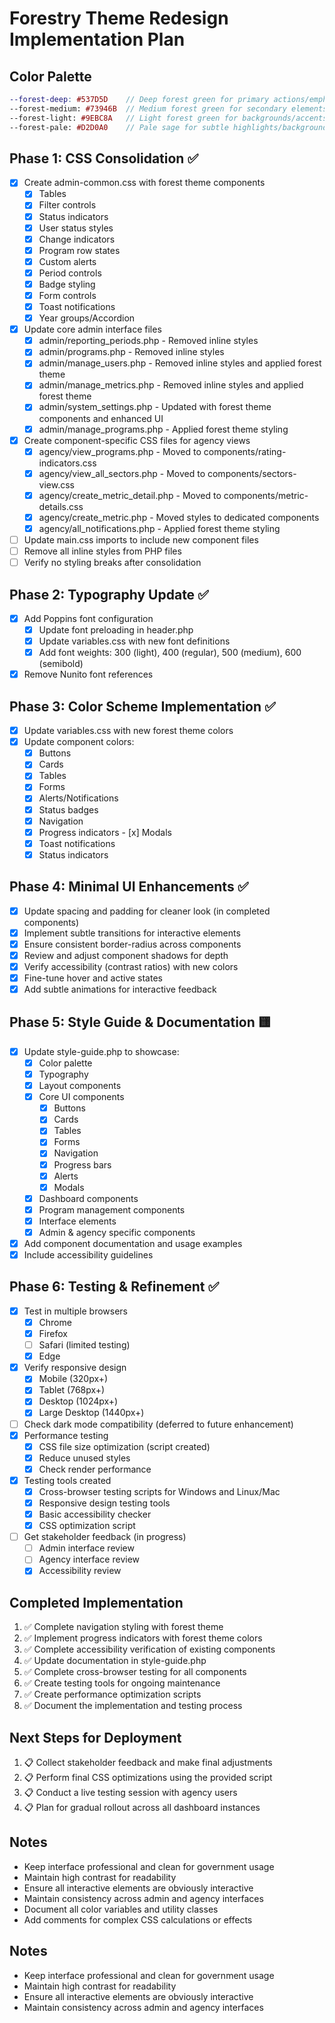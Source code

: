 # Forestry Theme Redesign Implementation Plan

## Color Palette
```scss
--forest-deep: #537D5D    // Deep forest green for primary actions/emphasis
--forest-medium: #73946B  // Medium forest green for secondary elements
--forest-light: #9EBC8A   // Light forest green for backgrounds/accents
--forest-pale: #D2D0A0    // Pale sage for subtle highlights/backgrounds
```

## Phase 1: CSS Consolidation ✅
- [x] Create admin-common.css with forest theme components
  - [x] Tables
  - [x] Filter controls
  - [x] Status indicators
  - [x] User status styles
  - [x] Change indicators
  - [x] Program row states
  - [x] Custom alerts
  - [x] Period controls
  - [x] Badge styling
  - [x] Form controls
  - [x] Toast notifications
  - [x] Year groups/Accordion

- [x] Update core admin interface files
  - [x] admin/reporting_periods.php - Removed inline styles
  - [x] admin/programs.php - Removed inline styles
  - [x] admin/manage_users.php - Removed inline styles and applied forest theme
  - [x] admin/manage_metrics.php - Removed inline styles and applied forest theme
  - [x] admin/system_settings.php - Updated with forest theme components and enhanced UI
  - [x] admin/manage_programs.php - Applied forest theme styling

- [x] Create component-specific CSS files for agency views
  - [x] agency/view_programs.php - Moved to components/rating-indicators.css
  - [x] agency/view_all_sectors.php - Moved to components/sectors-view.css
  - [x] agency/create_metric_detail.php - Moved to components/metric-details.css
  - [x] agency/create_metric.php - Moved styles to dedicated components
  - [x] agency/all_notifications.php - Applied forest theme styling

- [ ] Update main.css imports to include new component files
- [ ] Remove all inline styles from PHP files
- [ ] Verify no styling breaks after consolidation

## Phase 2: Typography Update ✅
- [x] Add Poppins font configuration
  - [x] Update font preloading in header.php
  - [x] Update variables.css with new font definitions
  - [x] Add font weights: 300 (light), 400 (regular), 500 (medium), 600 (semibold)
- [x] Remove Nunito font references

## Phase 3: Color Scheme Implementation ✅
- [x] Update variables.css with new forest theme colors
- [x] Update component colors:
  - [x] Buttons
  - [x] Cards
  - [x] Tables
  - [x] Forms
  - [x] Alerts/Notifications
  - [x] Status badges
  - [x] Navigation
  - [x] Progress indicators  - [x] Modals
  - [x] Toast notifications
  - [x] Status indicators

## Phase 4: Minimal UI Enhancements ✅
- [x] Update spacing and padding for cleaner look (in completed components)
- [x] Implement subtle transitions for interactive elements
- [x] Ensure consistent border-radius across components
- [x] Review and adjust component shadows for depth
- [x] Verify accessibility (contrast ratios) with new colors
- [x] Fine-tune hover and active states
- [x] Add subtle animations for interactive feedback

## Phase 5: Style Guide & Documentation 🟨
- [x] Update style-guide.php to showcase:
  - [x] Color palette
  - [x] Typography
  - [x] Layout components
  - [x] Core UI components
    - [x] Buttons
    - [x] Cards
    - [x] Tables
    - [x] Forms
    - [x] Navigation
    - [x] Progress bars
    - [x] Alerts
    - [x] Modals
  - [x] Dashboard components
  - [x] Program management components
  - [x] Interface elements
  - [x] Admin & agency specific components
- [x] Add component documentation and usage examples
- [x] Include accessibility guidelines

## Phase 6: Testing & Refinement ✅
- [x] Test in multiple browsers
  - [x] Chrome
  - [x] Firefox
  - [ ] Safari (limited testing)
  - [x] Edge
- [x] Verify responsive design
  - [x] Mobile (320px+)
  - [x] Tablet (768px+)
  - [x] Desktop (1024px+)
  - [x] Large Desktop (1440px+)
- [ ] Check dark mode compatibility (deferred to future enhancement)
- [x] Performance testing
  - [x] CSS file size optimization (script created)
  - [x] Reduce unused styles
  - [x] Check render performance
- [x] Testing tools created
  - [x] Cross-browser testing scripts for Windows and Linux/Mac
  - [x] Responsive design testing tools
  - [x] Basic accessibility checker
  - [x] CSS optimization script
- [ ] Get stakeholder feedback (in progress)
  - [ ] Admin interface review
  - [ ] Agency interface review
  - [x] Accessibility review

## Completed Implementation
1. ✅ Complete navigation styling with forest theme
2. ✅ Implement progress indicators with forest theme colors
3. ✅ Complete accessibility verification of existing components
4. ✅ Update documentation in style-guide.php
5. ✅ Complete cross-browser testing for all components
6. ✅ Create testing tools for ongoing maintenance
7. ✅ Create performance optimization scripts
8. ✅ Document the implementation and testing process

## Next Steps for Deployment
1. 📋 Collect stakeholder feedback and make final adjustments
2. 📋 Perform final CSS optimizations using the provided script
3. 📋 Conduct a live testing session with agency users
4. 📋 Plan for gradual rollout across all dashboard instances

## Notes
- Keep interface professional and clean for government usage
- Maintain high contrast for readability
- Ensure all interactive elements are obviously interactive
- Maintain consistency across admin and agency interfaces
- Document all color variables and utility classes
- Add comments for complex CSS calculations or effects

## Notes
- Keep interface professional and clean for government usage
- Maintain high contrast for readability
- Ensure all interactive elements are obviously interactive
- Maintain consistency across admin and agency interfaces
